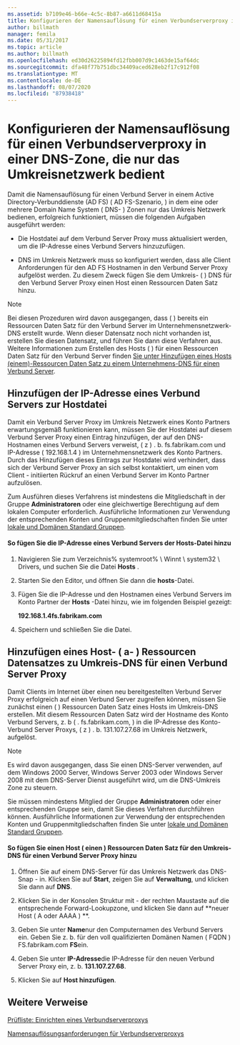 ```yaml
---
ms.assetid: b7109e46-b66e-4c5c-8b87-a6611d68415a
title: Konfigurieren der Namensauflösung für einen Verbundserverproxy in einer DNS-Zone, die nur das Umkreisnetzwerk bedient
author: billmath
manager: femila
ms.date: 05/31/2017
ms.topic: article
ms.author: billmath
ms.openlocfilehash: ed30d26225894fd12fbb007d9c1463de15af64dc
ms.sourcegitcommit: dfa48f77b751dbc34409aced628eb2f17c912f08
ms.translationtype: MT
ms.contentlocale: de-DE
ms.lasthandoff: 08/07/2020
ms.locfileid: "87938418"
---
```

# <a name="configure-name-resolution-for-a-federation-server-proxy-in-a-dns-zone-that-serves-only-the-perimeter-network"></a>Konfigurieren der Namensauflösung für einen Verbundserverproxy in einer DNS-Zone, die nur das Umkreisnetzwerk bedient


Damit die Namensauflösung für einen Verbund Server in einem Active Directory-Verbunddienste (AD FS) \( AD FS-Szenario, \) in dem eine oder mehrere Domain Name System \( DNS- \) Zonen nur das Umkreis Netzwerk bedienen, erfolgreich funktioniert, müssen die folgenden Aufgaben ausgeführt werden:

-   Die Hostdatei auf dem Verbund Server Proxy muss aktualisiert werden, um die IP-Adresse eines Verbund Servers hinzuzufügen.

-   DNS im Umkreis Netzwerk muss so konfiguriert werden, dass alle Client Anforderungen für den AD FS Hostnamen in den Verbund Server Proxy aufgelöst werden. Zu diesem Zweck fügen Sie dem Umkreis- \( \) DNS für den Verbund Server Proxy einen Host einen Ressourcen Daten Satz hinzu.

> [!NOTE]
> Bei diesen Prozeduren wird davon ausgegangen, dass \( \) bereits ein Ressourcen Daten Satz für den Verbund Server im Unternehmensnetzwerk-DNS erstellt wurde. Wenn dieser Datensatz noch nicht vorhanden ist, erstellen Sie diesen Datensatz, und führen Sie dann diese Verfahren aus. Weitere Informationen zum Erstellen des Hosts \( \) für einen Ressourcen Daten Satz für den Verbund Server finden [Sie unter Hinzufügen eines Hosts &#40;einem&#41;-Ressourcen Daten Satz zu einem Unternehmens-DNS für einen Verbund Server](Add-a-Host--A--Resource-Record-to-Corporate-DNS-for-a-Federation-Server.md).

## <a name="add-the-ip-address-of-a-federation-server-to-the-hosts-file"></a>Hinzufügen der IP-Adresse eines Verbund Servers zur Hostdatei
Damit ein Verbund Server Proxy im Umkreis Netzwerk eines Konto Partners erwartungsgemäß funktionieren kann, müssen Sie der Hostdatei auf diesem Verbund Server Proxy einen Eintrag hinzufügen, der auf den DNS-Hostnamen eines Verbund Servers verweist, \( z \) . b. fs.fabrikam.com und IP-Adresse \( 192.168.1.4 \) im Unternehmensnetzwerk des Konto Partners. Durch das Hinzufügen dieses Eintrags zur Hostdatei wird verhindert, dass sich der Verbund Server Proxy an sich selbst kontaktiert, um einen vom Client \- initiierten Rückruf an einen Verbund Server im Konto Partner aufzulösen.

Zum Ausführen dieses Verfahrens ist mindestens die Mitgliedschaft in der Gruppe **Administratoren** oder eine gleichwertige Berechtigung auf dem lokalen Computer erforderlich.  Ausführliche Informationen zur Verwendung der entsprechenden Konten und Gruppenmitgliedschaften finden Sie unter [lokale und Domänen Standard Gruppen](https://go.microsoft.com/fwlink/?LinkId=83477).

#### <a name="to-add-the-ip-address-of-a-federation-server-to-the-hosts-file"></a>So fügen Sie die IP-Adresse eines Verbund Servers der Hosts-Datei hinzu

1.  Navigieren Sie zum Verzeichnis% systemroot% \\ Winnt \\ system32 \\ Drivers, und suchen Sie die Datei **Hosts** .

2.  Starten Sie den Editor, und öffnen Sie dann die **hosts**-Datei.

3.  Fügen Sie die IP-Adresse und den Hostnamen eines Verbund Servers im Konto Partner der **Hosts** -Datei hinzu, wie im folgenden Beispiel gezeigt:

    **192.168.1.4fs.fabrikam.com**

4.  Speichern und schließen Sie die Datei.

## <a name="add-a-host-a-resource-record-to-perimeter-dns-for-a-federation-server-proxy"></a>Hinzufügen eines Host- \( a- \) Ressourcen Datensatzes zu Umkreis-DNS für einen Verbund Server Proxy
Damit Clients im Internet über einen neu bereitgestellten Verbund Server Proxy erfolgreich auf einen Verbund Server zugreifen können, müssen Sie zunächst einen \( \) Ressourcen Daten Satz eines Hosts im Umkreis-DNS erstellen. Mit diesem Ressourcen Daten Satz wird der Hostname des Konto Verbund Servers, z. b \( . fs.fabrikam.com, \) in die IP-Adresse des Konto-Verbund Server Proxys, \( z \) . b. 131.107.27.68 im Umkreis Netzwerk, aufgelöst.

> [!NOTE]
> Es wird davon ausgegangen, dass Sie einen DNS-Server verwenden, auf dem Windows 2000 Server, Windows Server 2003 oder Windows Server 2008 mit dem DNS-Server Dienst ausgeführt wird, um die DNS-Umkreis Zone zu steuern.

Sie müssen mindestens Mitglied der Gruppe **Administratoren** oder einer entsprechenden Gruppe sein, damit Sie dieses Verfahren durchführen können.  Ausführliche Informationen zur Verwendung der entsprechenden Konten und Gruppenmitgliedschaften finden Sie unter [lokale und Domänen Standard Gruppen](https://go.microsoft.com/fwlink/?LinkId=83477).

#### <a name="to-add-a-host-a-resource-record-to-perimeter-dns-for-a-federation-server-proxy"></a>So fügen Sie einen Host \( einen \) Ressourcen Daten Satz für den Umkreis-DNS für einen Verbund Server Proxy hinzu

1.  Öffnen Sie auf einem DNS-Server für das Umkreis Netzwerk das DNS-Snap \- in. Klicken Sie auf **Start**, zeigen Sie auf **Verwaltung**, und klicken Sie dann auf **DNS**.

2.  Klicken Sie in der Konsolen Struktur mit \- der rechten Maustaste auf die entsprechende Forward-Lookupzone, und klicken Sie dann auf **neuer Host \( A oder AAAA \) **.

3.  Geben Sie unter **Name**nur den Computernamen des Verbund Servers ein. Geben Sie z. b. für den voll qualifizierten Domänen Namen \( FQDN \) FS.fabrikam.com **FS**ein.

4.  Geben Sie unter **IP-Adresse**die IP-Adresse für den neuen Verbund Server Proxy ein, z. b. **131.107.27.68**.

5.  Klicken Sie auf **Host hinzufügen**.

## <a name="additional-references"></a>Weitere Verweise
[Prüfliste: Einrichten eines Verbundserverproxys](Checklist--Setting-Up-a-Federation-Server-Proxy.md)

[Namensauflösungsanforderungen für Verbundserverproxys](/previous-versions/windows/it-pro/windows-server-2012-R2-and-2012/dd807055(v=ws.11))

